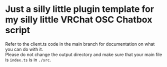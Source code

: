 # Just a silly little plugin template for my silly little VRChat OSC Chatbox script
Refer to the client.ts code in the main branch for documentation on what you can do with it. <br>
Please do not change the output directory and make sure that your main file is `index.ts` is in `./src`.
